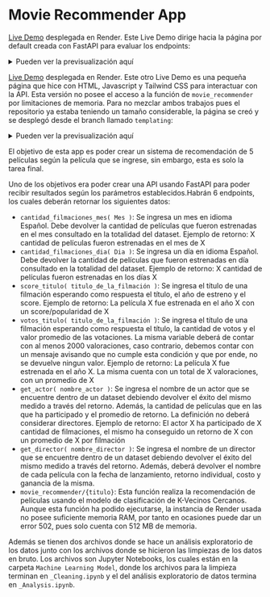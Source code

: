 # Movie Recommender App

[Live Demo](https://movie-recommender-app-ejx7.onrender.com/docs) desplegada en Render. Este Live Demo dirige hacia la página por default creada con FastAPI para evaluar los endpoints:

<details>
  
<summary>Pueden ver la previsualización aquí</summary>

## Preview

![image](https://github.com/user-attachments/assets/05d10a0d-e5d2-4553-a924-03a3262daf03)

</details>

[Live Demo](https://movie-recommender-app-ejx7.onrender.com/) desplegada en Render. Este otro Live Demo es una pequeña página que hice con HTML, Javascript y Tailwind CSS para interactuar con la API. Esta versión no posee el acceso a la función de `movie_recommender` por limitaciones de memoria. Para no mezclar ambos trabajos pues el repositorio ya estaba teniendo un tamaño considerable, la página se creó y se desplegó desde el branch llamado `templating`:

<details>
  
<summary>Pueden ver la previsualización aquí</summary>

## Preview del UI de la app

Esta versión no posee directamente el acceso a la función `movie_recommender` debido a limitaciones de memoria en Render.

![image](https://github.com/user-attachments/assets/d32dfb49-86d7-452e-8fa9-8ee676f9cb75)

## Preview de la app desde FastAPI

![Screenshot_16-9-2024_223411_movie-recommender-app-ejx7 onrender com](https://github.com/user-attachments/assets/60b3c4b4-163b-4c6e-8419-ac6f8910128d)

</details>

El objetivo de esta app es poder crear un sistema de recomendación de 5 películas según la película que se ingrese, sin embargo, esta es solo la tarea final.

Uno de los objetivos era poder crear una API usando FastAPI para poder recibir resultados según los parámetros establecidos.Habrán 6 endpoints, los cuales deberán retornar los siguientes datos:

- `cantidad_filmaciones_mes( Mes )`: Se ingresa un mes en idioma Español. Debe devolver la cantidad de películas que fueron estrenadas en el mes consultado en la totalidad del dataset.
                    Ejemplo de retorno: X cantidad de películas fueron estrenadas en el mes de X
- `cantidad_filmaciones_dia( Dia )`: Se ingresa un día en idioma Español. Debe devolver la cantidad de películas que fueron estrenadas en día consultado en la totalidad del dataset.
                    Ejemplo de retorno: X cantidad de películas fueron estrenadas en los días X
- `score_titulo( titulo_de_la_filmación )`: Se ingresa el título de una filmación esperando como respuesta el título, el año de estreno y el score.
                    Ejemplo de retorno: La película X fue estrenada en el año X con un score/popularidad de X
- `votos_titulo( titulo_de_la_filmación )`: Se ingresa el título de una filmación esperando como respuesta el título, la cantidad de votos y el valor promedio de las votaciones. La misma variable deberá de contar con al menos 2000 valoraciones, caso contrario, debemos contar con un mensaje avisando que no cumple esta condición y que por ende, no se devuelve ningun valor.
                    Ejemplo de retorno: La película X fue estrenada en el año X. La misma cuenta con un total de X valoraciones, con un promedio de X
- `get_actor( nombre_actor )`: Se ingresa el nombre de un actor que se encuentre dentro de un dataset debiendo devolver el éxito del mismo medido a través del retorno. Además, la cantidad de películas que en las que ha participado y el promedio de retorno. La definición no deberá considerar directores.
                    Ejemplo de retorno: El actor X ha participado de X cantidad de filmaciones, el mismo ha conseguido un retorno de X con un promedio de X por filmación
- `get_director( nombre_director )`: Se ingresa el nombre de un director que se encuentre dentro de un dataset debiendo devolver el éxito del mismo medido a través del retorno. Además, deberá devolver el nombre de cada película con la fecha de lanzamiento, retorno individual, costo y ganancia de la misma.
- `movie_recommender/{titulo}`: Esta función realiza la recomendación de películas usando el modelo de clasificación de K-Vecinos Cercanos. Aunque esta función ha podido ejecutarse, la instancia de Render usada no posee suficiente memoria RAM, por tanto en ocasiones puede dar un error 502, pues solo cuenta con 512 MB de memoria.

Además se tienen dos archivos donde se hace un análisis exploratorio de los datos junto con los archivos donde se hicieron las limpiezas de los datos en bruto. Los archivos son Jupyter Notebooks, los cuales están en la carpeta `Machine Learning Model`, donde los archivos para la limpieza terminan en `_Cleaning.ipynb` y el del análisis exploratorio de datos termina en `_Analysis.ipynb`.
